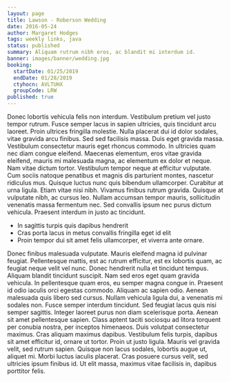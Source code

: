 ```yaml
---
layout: page
title: Lawson - Roberson Wedding
date: 2016-05-24
author: Margaret Hodges
tags: weekly links, java
status: published
summary: Aliquam rutrum nibh eros, ac blandit mi interdum id.
banner: images/banner/wedding.jpg
booking:
  startDate: 01/25/2019
  endDate: 01/28/2019
  ctyhocn: AVLTUHX
  groupCode: LRW
published: true
---
```

Donec lobortis vehicula felis non interdum. Vestibulum pretium vel justo tempor rutrum. Fusce semper lacus in sapien ultricies, quis tincidunt arcu laoreet. Proin ultrices fringilla molestie. Nulla placerat dui id dolor sodales, vitae gravida arcu finibus. Sed sed facilisis massa. Duis eget gravida massa. Vestibulum consectetur mauris eget rhoncus commodo. In ultricies quam nec diam congue eleifend. Maecenas elementum, eros vitae gravida eleifend, mauris mi malesuada magna, ac elementum ex dolor et neque. Nam vitae dictum tortor.
Vestibulum tempor neque at efficitur vulputate. Cum sociis natoque penatibus et magnis dis parturient montes, nascetur ridiculus mus. Quisque luctus nunc quis bibendum ullamcorper. Curabitur at urna ligula. Etiam vitae nisi nibh. Vivamus finibus rutrum gravida. Quisque at vulputate nibh, ac cursus leo. Nullam accumsan tempor mauris, sollicitudin venenatis massa fermentum nec. Sed convallis ipsum nec purus dictum vehicula. Praesent interdum in justo ac tincidunt.

* In sagittis turpis quis dapibus hendrerit
* Cras porta lacus in metus convallis fringilla eget id elit
* Proin tempor dui sit amet felis ullamcorper, et viverra ante ornare.

Donec finibus malesuada vulputate. Mauris eleifend magna id pulvinar feugiat. Pellentesque mattis, est ac rutrum efficitur, est ex lobortis quam, ac feugiat neque velit vel nunc. Donec hendrerit nulla et tincidunt tempus. Aliquam blandit tincidunt suscipit. Nam sed eros eget quam gravida vehicula. In pellentesque quam eros, eu semper magna congue in. Praesent id odio iaculis orci egestas commodo. Aliquam ac sapien odio. Aenean malesuada quis libero sed cursus. Nullam vehicula ligula dui, a venenatis mi sodales non. Fusce semper interdum tincidunt. Sed feugiat lacus quis nisi semper sagittis. Integer laoreet purus non diam scelerisque porta. Aenean sit amet pellentesque sapien.
Class aptent taciti sociosqu ad litora torquent per conubia nostra, per inceptos himenaeos. Duis volutpat consectetur maximus. Cras aliquam maximus dapibus. Vestibulum felis turpis, dapibus sit amet efficitur id, ornare ut tortor. Proin ut justo ligula. Mauris vel gravida velit, sed rutrum sapien. Quisque non lacus sodales, lobortis augue ut, aliquet mi. Morbi luctus iaculis placerat. Cras posuere cursus velit, sed ultricies ipsum finibus id. Ut elit massa, maximus vitae facilisis in, dapibus porttitor felis.

